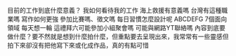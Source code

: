 
目前的工作到底什麼意義？
我如何看待我的工作
海上救援有意義嗎 台灣有這種職業嗎
寫作如何更強
參加比賽嗎、徵文嗎
每日習慣怎麼設計呢
ABCDEFG 7個面向領域 每天想一輪
這禮拜六可能參加小組聚會嗎 
可能與網路YT聯絡嗎
內容到底要做什麼？要不然就是想到什麼拍什麼，但重點要去呈現出來，我常常有一些靈感但拍下來卻沒有把他寫下來或化成作品，真的有點可惜


